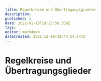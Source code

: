 ```yaml
---
title: Regelkreise und Übertragungsglieder
description: 
published: 1
date: 2022-01-13T19:25:58.309Z
tags: 
editor: markdown
dateCreated: 2021-12-16T19:44:54.647Z
---
```


# Regelkreise und Übertragungsglieder

